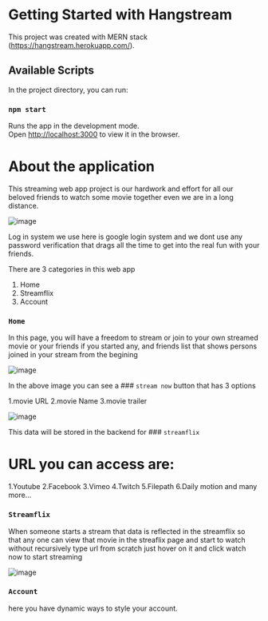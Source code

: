 # Getting Started with Hangstream

This project was created with MERN stack (https://hangstream.herokuapp.com/).

## Available Scripts

In the project directory, you can run:

### `npm start`

Runs the app in the development mode.\
Open [http://localhost:3000](http://localhost:3000) to view it in the browser.

# About the application 

This streaming web app project is our hardwork and effort for all our beloved friends to watch some movie together even we are in a long distance.

![image](https://user-images.githubusercontent.com/72870001/120439311-028e5c80-c3a0-11eb-8bc7-0fede3383ff6.png)

Log in system we use here is google login system and we dont use any password verification that drags all the time to get into the real fun with your friends.

There are 3 categories in this web app

1. Home
2. Streamflix
3. Account

### `Home`

In this page, you will have a freedom to stream or join to your own streamed movie or your friends if you started any, and friends list that shows persons joined in your stream from the begining

![image](https://user-images.githubusercontent.com/72870001/120442462-43d43b80-c3a3-11eb-91ae-8d70aecd7bd1.png)


In the above image you can see a ### `stream now` button that has 3 options 

1.movie URL
2.movie Name
3.movie trailer

![image](https://user-images.githubusercontent.com/72870001/120442498-4c2c7680-c3a3-11eb-9d60-814264355b99.png)

This data will be stored in the backend for ### `streamflix`

# URL you can access are:

1.Youtube
2.Facebook
3.Vimeo
4.Twitch 
5.Filepath
6.Daily motion and many more...

### `Streamflix`

When someone starts a stream that data is reflected in the streamflix so that any one can view that movie in the streaflix page and start to watch without recursively type url from scratch just hover on it and click watch now to start streaming

![image](https://user-images.githubusercontent.com/72870001/120442534-577fa200-c3a3-11eb-9bcc-11d7c04da2b1.png)

### `Account`

here you have dynamic ways to style your account.
